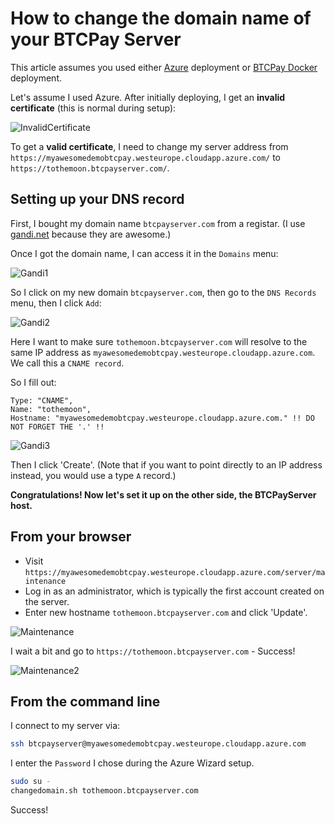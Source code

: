 # How to change the domain name of your BTCPay Server

This article assumes you used either [Azure](https://github.com/btcpayserver/btcpayserver-azure) deployment or [BTCPay Docker](https://github.com/btcpayserver/btcpayserver-docker) deployment.

Let's assume I used Azure. After initially deploying, I get an **invalid certificate** (this is normal during setup):

![InvalidCertificate](./img/InvalidCertificate.png "Invalid HTTPs Certificate")

To get a **valid certificate**, I need to change my server address from `https://myawesomedemobtcpay.westeurope.cloudapp.azure.com/` to `https://tothemoon.btcpayserver.com/`.

## Setting up your DNS record

First, I bought my domain name `btcpayserver.com` from a registar. (I use [gandi.net](https://gandi.net/) because they are awesome.)

Once I got the domain name, I can access it in the `Domains` menu:

![Gandi1](./img/Gandi1.png "Gandi domains")

So I click on my new domain `btcpayserver.com`, then go to the `DNS Records` menu, then I click `Add`:

![Gandi2](./img/Gandi2.png "Gandi DSN records")

Here I want to make sure `tothemoon.btcpayserver.com` will resolve to the same IP address as `myawesomedemobtcpay.westeurope.cloudapp.azure.com`. We call this a `CNAME record`.

So I fill out:

```
Type: "CNAME",
Name: "tothemoon",
Hostname: "myawesomedemobtcpay.westeurope.cloudapp.azure.com." !! DO NOT FORGET THE '.' !!
```

![Gandi3](./img/Gandi3.png "Gandi add DNS record")

Then I click 'Create'. (Note that if you want to point directly to an IP address instead, you would use a type `A` record.)

**Congratulations! Now let's set it up on the other side, the BTCPayServer host.**

## From your browser

* Visit `https://myawesomedemobtcpay.westeurope.cloudapp.azure.com/server/maintenance`
* Log in as an administrator, which is typically the first account created on the server.
* Enter new hostname `tothemoon.btcpayserver.com` and click 'Update'.

![Maintenance](./img/Maintenance.png "BTCPay Server server settings")

I wait a bit and go to `https://tothemoon.btcpayserver.com` - Success!

![Maintenance2](./img/Maintenance2.png "BTCPay Server working HTTPs certificate")

## From the command line

I connect to my server via:

```bash
ssh btcpayserver@myawesomedemobtcpay.westeurope.cloudapp.azure.com
```

I enter the `Password` I chose during the Azure Wizard setup.

```bash
sudo su -
changedomain.sh tothemoon.btcpayserver.com
```

Success!
